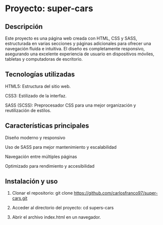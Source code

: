 # Proyecto: super-cars

## Descripción

Este proyecto es una página web creada con HTML, CSS y SASS, estructurada en varias secciones y páginas adicionales para ofrecer una navegación fluida e intuitiva. El diseño es completamente responsivo, asegurando una excelente experiencia de usuario en dispositivos móviles, tabletas y computadoras de escritorio.

## Tecnologías utilizadas

HTML5: Estructura del sitio web.

CSS3: Estilizado de la interfaz.

SASS (SCSS): Preprocesador CSS para una mejor organización y reutilización de estilos.

## Características principales

Diseño moderno y responsivo

Uso de SASS para mejor mantenimiento y escalabilidad

Navegación entre múltiples páginas

Optimizado para rendimiento y accesibilidad

## Instalación y uso

1. Clonar el repositorio:
git clone https://github.com/carlosfranco97/super-cars.git

2. Acceder al directorio del proyecto:
cd supers-cars

3. Abrir el archivo index.html en un navegador.

